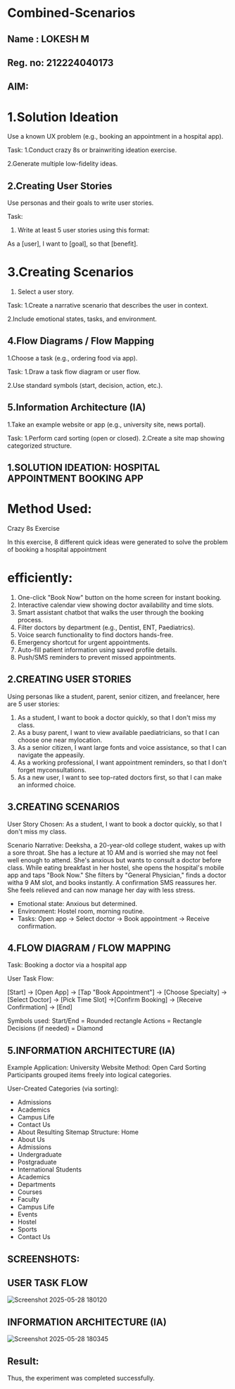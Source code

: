 # Combined-Scenarios
## Name : LOKESH  M
## Reg. no: 212224040173
## AIM:
# 1.Solution Ideation
Use a known UX problem (e.g., booking an appointment in a hospital app).

Task:
1.Conduct crazy 8s or brainwriting ideation exercise.

2.Generate multiple low-fidelity ideas.
## 2.Creating User Stories
Use personas and their goals to write user stories.

Task:
1. Write at least 5 user stories using this format:
   
As a [user], I want to [goal], so that [benefit].

# 3.Creating Scenarios

1. Select a user story.

Task:
1.Create a narrative scenario that describes the user in context.

2.Include emotional states, tasks, and environment.
## 4.Flow Diagrams / Flow Mapping
1.Choose a task (e.g., ordering food via app).

Task:
1.Draw a task flow diagram or user flow.

2.Use standard symbols (start, decision, action, etc.).
## 5.Information Architecture (IA)

1.Take an example website or app (e.g., university site, news portal).

Task:
1.Perform card sorting (open or closed).
2.Create a site map showing categorized structure.
## 1.SOLUTION IDEATION: HOSPITAL APPOINTMENT BOOKING APP
# Method Used: 
Crazy 8s Exercise

In this exercise, 8 different quick ideas were generated to solve the problem of booking a hospital appointment
# efficiently:
1. One-click "Book Now" button on the home screen for instant booking. 
2. Interactive calendar view showing doctor availability and time slots.
3. Smart assistant chatbot that walks the user through the booking process.
4. Filter doctors by department (e.g., Dentist, ENT, Paediatrics).
5. Voice search functionality to find doctors hands-free.
6. Emergency shortcut for urgent appointments.
7. Auto-fill patient information using saved profile details.
8. Push/SMS reminders to prevent missed appointments.
## 2.CREATING USER STORIES
Using personas like a student, parent, senior citizen, and freelancer, here are 5 user stories:

1. As a student, I want to book a doctor quickly, so that I don't miss my class.
2. As a busy parent, I want to view available paediatricians, so that I can choose one near mylocation.
3. As a senior citizen, I want large fonts and voice assistance, so that I can navigate the appeasily.
4. As a working professional, I want appointment reminders, so that I don't forget myconsultations.
5. As a new user, I want to see top-rated doctors first, so that I can make an informed choice.
## 3.CREATING SCENARIOS
User Story Chosen: As a student, I want to book a doctor quickly, so that I don't miss my class.

Scenario Narrative:
Deeksha, a 20-year-old college student, wakes up with a sore throat. She has a lecture at 10 AM and is worried she may
not feel well enough to attend. She's anxious but wants to consult a doctor before class. While eating breakfast in her hostel, she opens the hospital's mobile app and taps "Book Now." She filters by "General Physician," finds a doctor witha 9 AM slot, and books instantly. A confirmation SMS reassures her. She feels relieved and can now manage her day with less stress.

- Emotional state: Anxious but determined.
- Environment: Hostel room, morning routine.
- Tasks: Open app -> Select doctor -> Book appointment -> Receive confirmation.
## 4.FLOW DIAGRAM / FLOW MAPPING
Task: Booking a doctor via a hospital app

User Task Flow:

[Start] -> [Open App] -> [Tap "Book Appointment"] -> [Choose Specialty] -> [Select Doctor] -> [Pick Time Slot] ->[Confirm Booking] -> [Receive Confirmation] -> [End]

Symbols used:
Start/End = Rounded rectangle
Actions = Rectangle
Decisions (if needed) = Diamond
## 5.INFORMATION ARCHITECTURE (IA)
Example Application: University Website Method: Open Card Sorting Participants grouped items freely into logical categories.

User-Created Categories (via sorting):
- Admissions
- Academics
- Campus Life
 - Contact Us
- About
Resulting Sitemap Structure:
Home
 - About Us
- Admissions
 - Undergraduate
- Postgraduate
- International Students
 - Academics
- Departments
- Courses
- Faculty
 - Campus Life
- Events
- Hostel
 - Sports
- Contact Us
## SCREENSHOTS:
## USER TASK FLOW
![Screenshot 2025-05-28 180120](https://github.com/user-attachments/assets/860d5b80-5173-44e1-ba90-7669f6bfe336)

## INFORMATION ARCHITECTURE (IA) 
![Screenshot 2025-05-28 180345](https://github.com/user-attachments/assets/6b0e0e2c-7a10-4375-8878-2beb619c631f)

## Result:
Thus, the experiment was completed successfully.

